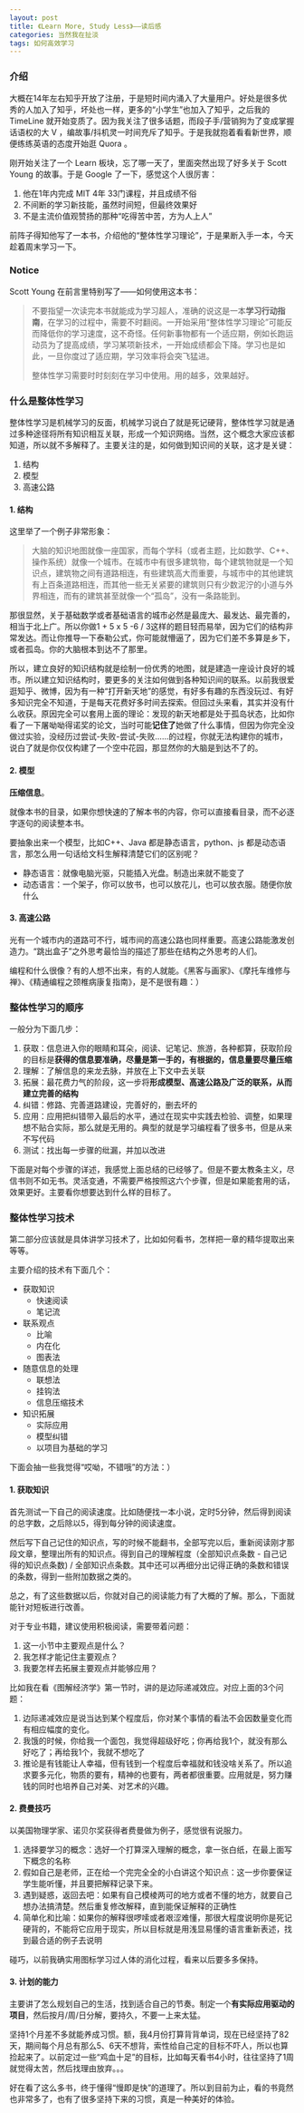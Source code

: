 ```yaml
---
layout: post
title: 《Learn More, Study Less》——读后感
categories: 当然我在扯淡
tags: 如何高效学习
---
```


### 介绍

大概在14年左右知乎开放了注册，于是短时间内涌入了大量用户。好处是很多优秀的人加入了知乎，坏处也一样，更多的“小学生”也加入了知乎，之后我的 TimeLine 就开始变质了。因为我关注了很多话题，而段子手/营销狗为了变成掌握话语权的大 V ，编故事/抖机灵一时间充斥了知乎。于是我就抱着看看新世界，顺便练练英语的态度开始逛 Quora 。

刚开始关注了一个 Learn 板块，忘了哪一天了，里面突然出现了好多关于 Scott Young 的故事。于是 Google 了一下，感觉这个人很厉害：

1. 他在1年内完成 MIT 4年 33门课程，并且成绩不俗
2. 不间断的学习新技能，虽然时间短，但最终效果好
3. 不是主流价值观赞扬的那种“吃得苦中苦，方为人上人”

前阵子得知他写了一本书，介绍他的“整体性学习理论”，于是果断入手一本，今天趁着周末学习一下。

### **Notice**

Scott Young 在前言里特别写了——如何使用这本书：

> 不要指望一次读完本书就能成为学习超人，准确的说这是一本**学习行动指南**，在学习的过程中，需要不时翻阅。一开始采用“整体性学习理论”可能反而降低你的学习速度，这不奇怪。任何新事物都有一个适应期，例如长跑运动员为了提高成绩，学习某项新技术，一开始成绩都会下降。学习也是如此，一旦你度过了适应期，学习效率将会突飞猛进。
>  
> 整体性学习需要时时刻刻在学习中使用。用的越多，效果越好。

### 什么是整体性学习

整体性学习是机械学习的反面，机械学习说白了就是死记硬背，整体性学习就是通过多种途径将所有知识相互关联，形成一个知识网络。当然，这个概念大家应该都知道，所以就不多解释了。主要关注的是，如何做到知识间的关联，这才是关键：

1. 结构
2. 模型
3. 高速公路

#### 1. 结构

这里举了一个例子非常形象：

> 大脑的知识地图就像一座国家，而每个学科（或者主题，比如数学、C++、操作系统）就像一个城市。在城市中有很多建筑物，每个建筑物就是一个知识点，建筑物之间有道路相连，有些建筑高大而重要，与城市中的其他建筑有上百条道路相连，而其他一些无关紧要的建筑则只有少数泥泞的小道与外界相连，而有的建筑甚至就像一个“孤岛”，没有一条路能到。

 那很显然，关于基础数学或者基础语言的城市必然是最庞大、最发达、最完善的，相当于北上广。所以你做1 + 5 x 5 -6 / 3这样的题目轻而易举，因为它们的结构非常发达。而让你推导一下泰勒公式，你可能就懵逼了，因为它们差不多算是乡下，或者孤岛。你的大脑根本到达不了那里。

所以，建立良好的知识结构就是绘制一份优秀的地图，就是建造一座设计良好的城市。所以建立知识结构时，要更多的关注如何做到各种知识间的联系。以前我很爱逛知乎、微博，因为有一种“打开新天地”的感觉，有好多有趣的东西没玩过、有好多知识完全不知道，于是每天花费好多时间去探索。但回过头来看，其实并没有什么收获。原因完全可以套用上面的理论：发现的新天地都是处于孤岛状态，比如你看了一下屠呦呦得诺奖的论文，当时可能**记住了**她做了什么事情，但因为你完全没做过实验，没经历过尝试-失败-尝试-失败……的过程，你就无法构建你的城市，说白了就是你仅仅构建了一个空中花园，那显然你的大脑是到达不了的。

#### 2. 模型

**压缩信息**。

就像本书的目录，如果你想快速的了解本书的内容，你可以直接看目录，而不必逐字逐句的阅读整本书。

要抽象出来一个模型，比如C++、Java 都是静态语言，python、js 都是动态语言，那怎么用一句话给文科生解释清楚它们的区别呢？

* 静态语言：就像电脑光驱，只能插入光盘。制造出来就不能变了
* 动态语言：一个架子，你可以放书，也可以放花儿，也可以放衣服。随便你放什么

#### 3. 高速公路

光有一个城市内的道路可不行，城市间的高速公路也同样重要。高速公路能激发创造力。“跳出盒子”之外思考最恰当的描述了那些在结构之外思考的人们。

编程和什么很像？有的人想不出来，有的人就能。《黑客与画家》、《摩托车维修与禅》、《精通编程之颈椎病康复指南》，是不是很有趣：）

### 整体性学习的顺序

一般分为下面几步：

1. 获取：信息进入你的眼睛和耳朵，阅读、记笔记、旅游，各种都算，获取阶段的目标是**获得的信息要准确，尽量是第一手的，有根据的，信息量要尽量压缩**
2. 理解：了解信息的来龙去脉，并放在上下文中去关联
3. 拓展：最花费力气的阶段，这一步将**形成模型、高速公路及广泛的联系，从而建立完善的结构**
4. 纠错：修路、完善道路建设，完善好的，删去坏的
5. 应用：应用把纠错带入最后的水平，通过在现实中实践去检验、调整，如果理想不贴合实际，那么就是无用的。典型的就是学习编程看了很多书，但是从来不写代码
6. 测试：找出每一步骤的纰漏，并加以改进

下面是对每个步骤的详述，我感觉上面总结的已经够了。但是不要太教条主义，尽信书则不如无书。灵活变通，不需要严格按照这六个步骤，但是如果能套用的话，效果更好。主要看你想要达到什么样的目标了。

### 整体性学习技术

第二部分应该就是具体讲学习技术了，比如如何看书，怎样把一章的精华提取出来等等。

主要介绍的技术有下面几个：

* 获取知识
	* 快速阅读
	* 笔记流
* 联系观点
	* 比喻
	* 内在化
	* 图表法
* 随意信息的处理
	* 联想法
	* 挂钩法
	* 信息压缩技术
* 知识拓展
	* 实际应用
	* 模型纠错
	* 以项目为基础的学习

下面会抽一些我觉得“哎呦，不错哦”的方法：）

#### 1. 获取知识

首先测试一下自己的阅读速度。比如随便找一本小说，定时5分钟，然后得到阅读的总字数，之后除以5，得到每分钟的阅读速度。

然后写下自己记住的知识点，写的时候不能翻书，全部写完以后，重新阅读刚才那段文章，整理出所有的知识点。得到自己的理解程度（全部知识点条数 - 自己记得的知识点条数) / 全部知识点条数。其中还可以再细分出记得正确的条数和错误的条数，得到一些附加数据之类的。

总之，有了这些数据以后，你就对自己的阅读能力有了大概的了解。那么，下面就能针对短板进行改善。

对于专业书籍，建议使用积极阅读，需要带着问题：

1. 这一小节中主要观点是什么？
2. 我怎样才能记住主要观点？
3. 我要怎样去拓展主要观点并能够应用？

比如我在看《图解经济学》第一节时，讲的是边际递减效应。对应上面的3个问题：

1. 边际递减效应是说当达到某个程度后，你对某个事情的看法不会因数量变化而有相应幅度的变化。
2. 我饿的时候，你给我一个面包，我觉得超级好吃；你再给我1个，就没有那么好吃了；再给我1个，我就不想吃了
3. 推论是有钱能让人幸福，但有钱到一个程度后幸福就和钱没啥关系了。所以追求要多元化，物质的要有，精神的也要有，两者都很重要。应用就是，努力赚钱的同时也培养自己对美、对艺术的兴趣。

#### 2. 费曼技巧

以美国物理学家、诺贝尔奖获得者费曼做为例子，感觉很有说服力。

1. 选择要学习的概念：选好一个打算深入理解的概念，拿一张白纸，在最上面写下概念的名称
2. 假如自己是老师，正在给一个完完全全的小白讲这个知识点：这一步你要保证学生能听懂，并且要把解释记录下来。
3. 遇到疑惑，返回去吧：如果有自己模棱两可的地方或者不懂的地方，就要自己想办法搞清楚。然后重复修改解释，直到能保证解释的正确性
4. 简单化和比喻：如果你的解释很啰嗦或者艰涩难懂，那很大程度说明你是死记硬背的，不能将它应用于现实，所以目标就是用浅显易懂的语言重新表述，找到最合适的例子去说明

碰巧，以前我确实用图标学习过人体的消化过程，看来以后要多多保持。

#### 3. 计划的能力

主要讲了怎么规划自己的生活，找到适合自己的节奏。制定一个**有实际应用驱动的项目**，然后按月/周/日分解，要持久，不要一上来太猛。

坚持1个月差不多就能养成习惯。额，我4月份打算背背单词，现在已经坚持了82天，期间每个月总有那么5、6天不想背，索性给自己定的目标不吓人，所以也算捡起来了。以前定过一些“鸡血十足”的目标，比如每天看书4小时，往往坚持了1周就觉得太苦，然后找理由放弃。。。

好在看了这么多书，终于懂得“慢即是快”的道理了。所以到目前为止，看的书竟然也非常多了，也有了很多坚持下来的习惯，真是一种美好的体验。



